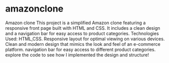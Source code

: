 # amazonclone
Amazon clone
This project is a simplified Amazon clone featuring a responsive front page built with HTML and CSS. It includes a clean design and a navigation bar for easy access to product categories. 
Technologies Used: HTML,CSS.
Responsive layout for optimal viewing on various devices.
Clean and modern design that mimics the look and feel of an e-commerce platform.
navigation bar for easy access to different product categories.
explore the code to see how I implemented the design and structure!

